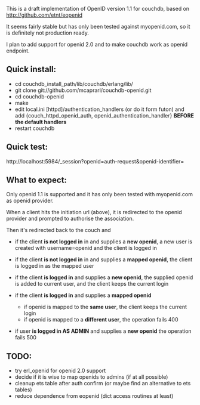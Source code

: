 This is a draft implementation of OpenID version 1.1 for couchdb,
based on http://github.com/etnt/eopenid

It seems fairly stable but has only been tested against myopenid.com,
so it is definitely not production ready.

I plan to add support for openid 2.0 and to make couchdb work as openid endpoint.

Quick install:
--------------
   * cd couchdb_install_path/lib/couchdb/erlang/lib/
   * git clone git://github.com/mcaprari/couchdb-openid.git
   * cd couchdb-openid
   * make
   * edit local.ini [httpd]/authentication_handlers (or do it form futon) and
	add {couch_httpd_openid_auth, openid_authentication_handler} **BEFORE the default handlers**
   * restart couchdb
  
Quick test:
----------
http://localhost:5984/_session?openid=auth-request&openid-identifier=<your openid>
	
What to expect:
---------------
Only openid 1.1 is supported and it has only been tested with myopenid.com as openid provider.

When a client hits the initiation url (above), it is redirected to the openid provider
and prompted to authorise the association. 

Then it's redirected back to the couch and

   * if the client **is not logged in** in and supplies a **new openid**,
a new user is created with username=openid and the client is logged in

   * if the client **is not logged in** in and supplies a **mapped openid**,
the client is logged in as the mapped user

   * if the client **is logged in** and supplies a **new openid**,
	the supplied openid is added to current user, and the client keeps the current login
   * if the client **is logged in** and supplies a **mapped openid**
      * if openid is mapped to the **same user**, the client keeps the current login
      * if openid is mapped to a **different user**, the operation fails 400
   * if user **is logged in AS ADMIN** and supplies a **new openid** the operation fails 500
	

TODO:
----
   * try erl_openid for openid 2.0 support
   * decide if it is wise to map openids to admins (if at all possible)
   * cleanup ets table after auth confirm (or maybe find an alternative to ets tables)
   * reduce dependence from eopenid (dict access routines at least)
   